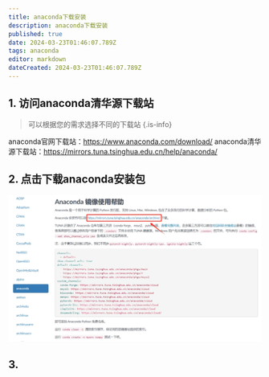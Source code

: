 ```yaml
---
title: anaconda下载安装
description: anaconda下载安装
published: true
date: 2024-03-23T01:46:07.789Z
tags: anaconda
editor: markdown
dateCreated: 2024-03-23T01:46:07.789Z
---
```


## 1. 访问anaconda清华源下载站
> 可以根据您的需求选择不同的下载站
{.is-info}

anaconda官网下载站：https://www.anaconda.com/download/
anaconda清华源下载站：https://mirrors.tuna.tsinghua.edu.cn/help/anaconda/
## 2. 点击下载anaconda安装包
![anaconda清华源下载站.png](/wiki/python/anaconda/anaconda清华源下载站.png)
## 3. 


